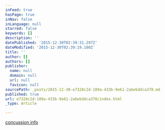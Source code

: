 ```yaml
---
inFeed: true
hasPage: true
inNav: false
inLanguage: null
starred: false
keywords: []
description: ''
datePublished: '2015-12-30T02:39:31.297Z'
dateModified: '2015-12-30T02:39:19.180Z'
title: ''
author: []
authors: []
publisher:
  name: null
  domain: null
  url: null
  favicon: null
sourcePath: _posts/2015-12-30-e7328c2d-189a-433b-9e61-2abebddca370.md
published: true
url: e7328c2d-189a-433b-9e61-2abebddca370/index.html
_type: Article

---
```

[concussion info][0]

[0]: https://youtu.be/hi8E7XFwSPI